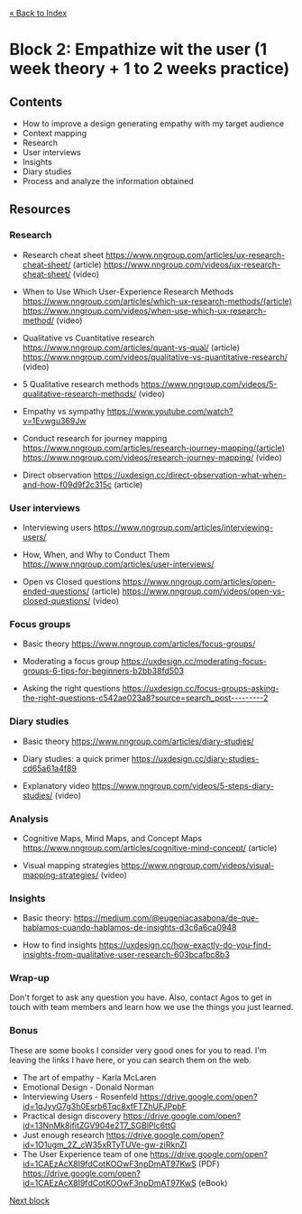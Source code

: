 [« Back to Index](../../README.md)

# Block 2: Empathize wit the user (1 week theory + 1 to 2 weeks practice)

## Contents

- How to improve a design generating empathy with my target audience
- Context mapping
- Research
- User interviews
- Insights
- Diary studies
- Process and analyze the information obtained

## Resources

### Research

- Research cheat sheet https://www.nngroup.com/articles/ux-research-cheat-sheet/ (article) https://www.nngroup.com/videos/ux-research-cheat-sheet/ (video)

- When to Use Which User-Experience Research Methods https://www.nngroup.com/articles/which-ux-research-methods/(article) https://www.nngroup.com/videos/when-use-which-ux-research-method/ (video)

- Qualitative vs Cuantitative research https://www.nngroup.com/articles/quant-vs-qual/ (article) https://www.nngroup.com/videos/qualitative-vs-quantitative-research/ (video)

- 5 Qualitative research methods https://www.nngroup.com/videos/5-qualitative-research-methods/ (video)

- Empathy vs sympathy https://www.youtube.com/watch?v=1Evwgu369Jw

- Conduct research for journey mapping https://www.nngroup.com/articles/research-journey-mapping/(article) https://www.nngroup.com/videos/research-journey-mapping/ (video)

- Direct observation https://uxdesign.cc/direct-observation-what-when-and-how-f09d9f2c315c (article)


### User interviews

- Interviewing users https://www.nngroup.com/articles/interviewing-users/

- How, When, and Why to Conduct Them https://www.nngroup.com/articles/user-interviews/

- Open vs Closed questions https://www.nngroup.com/articles/open-ended-questions/ (article) https://www.nngroup.com/videos/open-vs-closed-questions/ (video)


### Focus groups

- Basic theory https://www.nngroup.com/articles/focus-groups/

- Moderating a focus group https://uxdesign.cc/moderating-focus-groups-6-tips-for-beginners-b2bb38fd503

- Asking the right questions https://uxdesign.cc/focus-groups-asking-the-right-questions-c542ae023a8?source=search_post---------2


### Diary studies

- Basic theory https://www.nngroup.com/articles/diary-studies/

- Diary studies: a quick primer https://uxdesign.cc/diary-studies-cd65a61a4f89

- Explanatory video https://www.nngroup.com/videos/5-steps-diary-studies/ (video)


### Analysis

- Cognitive Maps, Mind Maps, and Concept Maps https://www.nngroup.com/articles/cognitive-mind-concept/ (article)

- Visual mapping strategies https://www.nngroup.com/videos/visual-mapping-strategies/ (video)


### Insights

- Basic theory: https://medium.com/@eugeniacasabona/de-que-hablamos-cuando-hablamos-de-insights-d3c6a6ca0948

- How to find insights https://uxdesign.cc/how-exactly-do-you-find-insights-from-qualitative-user-research-603bcafbc8b3


### Wrap-up

Don't forget to ask any question you have. Also, contact Agos to get in touch with team members and learn how we use the things you just learned.

### Bonus

These are some books I consider very good ones for you to read. I'm leaving the links I have here, or you can search them on the web.


- The art of empathy - Karla McLaren
- Emotional Design - Donald Norman 
- Interviewing Users - Rosenfeld https://drive.google.com/open?id=1qJyyG7g3h0Esrb6Tqc8xfFTZhUFJPpbF
- Practical design discovery https://drive.google.com/open?id=13NnMk8jfitZGV904e2T7_SGBlPlc6ttG
- Just enough research https://drive.google.com/open?id=1O1ugm_2Z_cW35xRTyTUVe-gw-ziRknZI
- The User Experience team of one https://drive.google.com/open?id=1CAEzAcX8I9fdCotKOOwF3npDmAT97KwS (PDF) https://drive.google.com/open?id=1CAEzAcX8I9fdCotKOOwF3npDmAT97KwS (eBook)

[Next block](../block-3/problem-definition.md)
